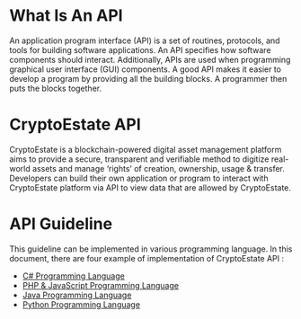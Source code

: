 # What Is An API
An application program interface (API) is a set of routines, protocols, and tools for building software applications. An API specifies how software components should interact. Additionally, APIs are used when programming graphical user interface (GUI) components. A good API makes it easier to develop a program by providing all the building blocks. A programmer then puts the blocks together.

# CryptoEstate API
CryptoEstate is a blockchain-powered digital asset management platform aims to provide a secure, transparent and verifiable method to digitize real-world assets and manage ‘rights’ of creation, ownership, usage & transfer. Developers can build their own application or program to interact with CryptoEstate platform via API to view data that are allowed by CryptoEstate. 

# API Guideline 
This guideline can be implemented in various programming language. In this document, there are four example of implementation of CryptoEstate API :

- [C# Programming Language](https://github.com/SysCodeMY/CryptoEstateAPI/wiki/CryptoEstate-API-Implementation-on-C%23-Language)
- [PHP & JavaScript Programming Language](https://github.com/SysCodeMY/CryptoEstateAPI/wiki/CryptoEstate-API-Implementation-on-PHP-&-JavaScript-Language)
- [Java Programming Language](https://github.com/SysCodeMY/CryptoEstateAPI/wiki/CryptoEstate-API-Implementation-on-Java-Language)
- [Python Programming Language](https://github.com/SysCodeMY/CryptoEstateAPI/wiki/CryptoEstate-API-Implementation-on-Python-Language)

